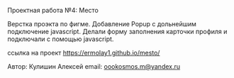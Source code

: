 Проектная работа №4: Место

Верстка проэкта по фигме. 
Добавление Popup с дольнейшим подключение javascript.
Делали  форму заполнения карточки профиля и подключали с помощью javascript.



ссылка на проект https://ermolay1.github.io/mesto/
 
 Автор: Кулишин Алексей
 email: oookosmos.m@yandex.ru